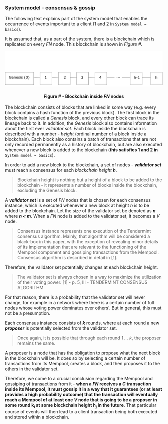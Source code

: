 ### System model - consensus & gossip

The following text explains part of the system model that enables the occurrence of events important to a client (1 and 2 in `System model → basics`).

It is assumed that, as a part of the system, there is a blockchain which is replicated on every *FN* node. This blockchain is shown in *Figure #*.

![](https://github.com/lukamiletic95/papers/blob/master/images/fig2.png)
<div align='center'> 
	<h4>Figure # - Blockchain inside <i>FN</i> nodes</h4>
</div>

The blockchain consists of blocks that are linked in some way (e.g. every block contains a hash function of the previous block). The first block in the blockchain is called a *Genesis* block, and every other block can trace its lineage back to it. In addition, the *Genesis* block also contains information about the first ever *validator set*. Each block inside the blockchain is described with a number - *height* (ordinal number of a block inside a blockchain).  Each block also contains a batch of transactions that are not only recorded permanently as a history of blockchain, but are also executed whenever a new block is added to the blockchain (**this satisfies 1 and 2 in** `System model → basics`).

In order to add a new block to the blockchain, a set of nodes - ***validator set*** must reach a consensus for each *blockchain height* ***h***. 

> Blockchain height is nothing but a height of a block to be added to the blockchain - it represents a number of blocks inside the blockchain, excluding the Genesis block.

A ***validator set*** is a set of *FN* nodes that is chosen for each consensus instance, which is executed whenever a new block at height *h* is to be added to the blockchain. Let the size of the validator set be denoted as ***n*** where ***n < m***. When a *FN* node is added to the validator set, it becomes a *V* node.

> Consensus instance represents one execution of the Tendermint consensus algorithm. Mainly, that algorithm will be considered a black-box in this paper, with the exception of revealing minor details of its implementation that are relevant to the functioning of the Mempool component and gossiping transactions from the Mempool. Consensus algorithm is described in detail in [1].

Therefore, the validator set potentially changes at each blockchain height.

> The validator set is always chosen in a way to maximize the utilization of their voting power. [1] - p. 5, III - TENDERMINT CONSENSUS ALGORITHM

For that reason, there is a probability that the validator set will never change, for example in a network where there is a certain number of full nodes whose voting power dominates over others'. But in general, this must not be a presumption.

Each consensus instance consists of ***k*** rounds, where at each round a new ***proposer*** is potentially selected from the validator set. 

> Once again, it is possible that through each round *1 ... k*, the proposer remains the same.

A proposer is a node that has the obligation to propose what the next block in the blockchain will be. It does so by selecting a certain number of transactions from its Mempool, creates a block, and then proposes it to the others in the validator set.

Therefore, we come to a crucial conclusion regarding the Mempool and gossiping of transactions from it - **when a *FN* receives a *C* transaction inside its Mempool, it must gossip it in a way that it guarantees (or at least provides a high probability outcome) that the transaction will eventually reach a Mempool of at least one *V* node that is going to be a proposer in some round k<sub>i</sub> at some blockchain height h<sub>j</sub> in the future**. That particular course of events will then lead to a client transaction being both executed and stored within a blockchain.
<!--stackedit_data:
eyJoaXN0b3J5IjpbODExMTU0MTEyLDI5MDcyNjYyMywtMTY2Nz
ExODY0NywtODg4MzgzMjM1LC0xMTcxNDA0MTg4LDE2OTAzNjY4
MTksLTEwNTg4MTQxNzMsLTUzMTQ4NTQyNywxMjM1ODUzNTY4LD
Q1MDgxMjYxMywxMTQ1ODY2MTQ3LDIxNzc1MjI5NCwtNDAyOTM1
NzgyLDE4MTI4MjI4ODFdfQ==
-->
